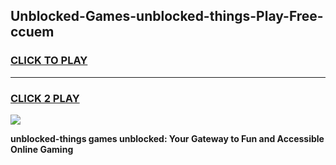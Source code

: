 
## Unblocked-Games-unblocked-things-Play-Free-ccuem
<h3>
<a href="https://premium76.site?title=unblocked-things&ref=23A">CLICK TO PLAY</a></h3>
<hr>

<h3>
<a href="https://premium76.site?title=unblocked-things&ref=23A">CLICK 2 PLAY</a>
  
</h3>

<a href="https://premium76.site?title=unblocked-things&ref=23A"><img src="https://clearcache.store/games.png"></a>


**unblocked-things games unblocked: Your Gateway to Fun and Accessible Online Gaming**
